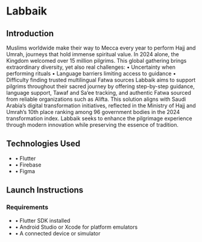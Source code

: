 # Labbaik

## Introduction
Muslims worldwide make their way to Mecca every year to perform Hajj and Umrah, journeys that hold immense spiritual value. In 2024 alone, the Kingdom welcomed over 15 million pilgrims. This global gathering brings extraordinary diversity, yet also real challenges:
• Uncertainty when performing rituals
• Language barriers limiting access to guidance
• Difficulty finding trusted multilingual Fatwa sources
Labbaik aims to support pilgrims throughout their sacred journey by offering step-by-step guidance, language support, Tawaf and Sa’ee tracking, and authentic Fatwa sourced from reliable organizations such as Alifta. This solution aligns with Saudi Arabia’s digital transformation initiatives, reflected in the Ministry of Hajj and Umrah’s 10th place ranking among 96 government bodies in the 2024 transformation index.
Labbaik seeks to enhance the pilgrimage experience through modern innovation while preserving the essence of tradition.

## Technologies Used
- • Flutter 
- • Firebase
- • Figma

## Launch Instructions
### Requirements
- • Flutter SDK installed
- • Android Studio or Xcode for platform emulators
- • A connected device or simulator
